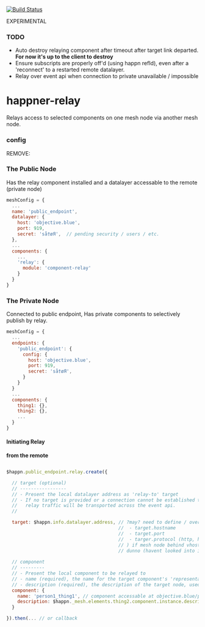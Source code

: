 [![Build Status](https://travis-ci.org/happner/happner-relay.svg?branch=master)](https://travis-ci.org/happner/happner-relay)

EXPERIMENTAL

### TODO

* Auto destroy relaying component after timeout after target link departed. __For now it's up to the client to destroy__
* Ensure subscripts are properly off'd (using happn refId), even after a 'reconnect' to a restarted remote datalayer.
* Relay over event api when connection to private unavailable / impossible


# happner-relay

Relays access to selected components on one mesh node via another mesh node.



### config




















































REMOVE: 

### The Public Node

Has the relay component installed and a datalayer accessable to the remote (private node)

```javascript
meshConfig = {
  ...
  name: 'public_endpoint',
  datalayer: {
    host: 'objective.blue',
    port: 919,
    secret: 'så†øЯ',  // pending security / users / etc.
  },
  ...
  components: {
    ...
    'relay': {
      module: 'component-relay'
    }
  }
}

```



### The Private Node

Connected to public endpoint, Has private components to selectively publish by relay.

```javascript
meshConfig = {
  ...
  endpoints: {
    'public_endpoint': {
      config: {
        host: 'objective.blue',
        port: 919,
        secret: 'så†øЯ',
      }
    }
  }
  ...
  components: {
    thing1: {},
    thing2: {},
    ...
  }
}
```

#### Initiating Relay

__from the remote__

```javascript

$happn.public_endpoint.relay.create({

  // target (optional)
  // -----------------
  // - Present the local datalayer address as 'relay-to' target
  // - If no target is provided or a connection cannot be established then
  //   relay traffic will be transported across the event api.
  //

  target: $happn.info.datalayer.address, // ?may? need to define / override (
                                         //  - target.hostname
                                         //  - target.port
                                         //  - targer.protocol (http, https)
                                         // ) if mesh node behind vhosting (nginx, apache, etc.)
                                         // dunno (havent looked into it yet)
  
  // component
  // ---------
  // - Present the local component to be relayed to
  // - name (required), the name for the target component's 'representative instance' on the public node
  // - description (required), the description of the target node, used to create the functionality mimic in the 'representative instance'
  component: {
    name: 'person1_thing1', // component accessable at objective.blue/person1_thing1
    description: $happn._mesh.elements.thing2.component.instance.description;
  }

}).then(... // or callback


```
